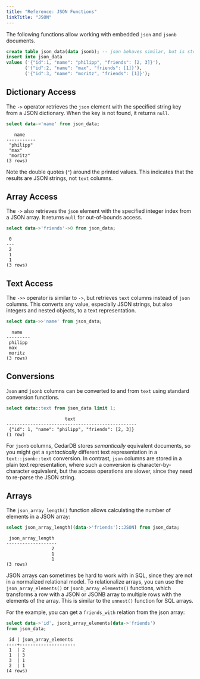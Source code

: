 ```yaml
---
title: "Reference: JSON Functions"
linkTitle: "JSON"
---
```


The following functions allow working with embedded `json` and `jsonb` documents.

```sql
create table json_data(data jsonb); -- json behaves similar, but is stored in plain text
insert into json_data
values ('{"id":1, "name": "philipp", "friends": [2, 3]}'),
       ('{"id":2, "name": "max", "friends": [1]}'),
       ('{"id":3, "name": "moritz", "friends": [1]}');
```

## Dictionary Access

The `->` operator retrieves the `json` element with the specified string key from a JSON dictionary.
When the key is not found, it returns `null`.

```sql
select data->'name' from json_data;
```

```
   name
-----------
 "philipp"
 "max"
 "moritz"
(3 rows)
```

Note the double quotes (`"`) around the printed values.
This indicates that the results are JSON strings, not `text` columns.

## Array Access

The `->` also retrieves the `json` element with the specified integer index from a JSON array.
It returns `null` for out-of-bounds access.

```sql
select data->'friends'->0 from json_data;
```

```
 0
---
 2
 1
 1
(3 rows)
```

## Text Access

The `->>` operator is similar to `->`, but retrieves `text` columns instead of `json` columns.
This converts any value, especially JSON strings, but also integers and nested objects, to a text representation.

```sql
select data->>'name' from json_data;
```

```
  name
---------
 philipp
 max
 moritz
(3 rows)
```

## Conversions

`Json` and `jsonb` columns can be converted to and from `text` using standard conversion functions.

```sql
select data::text from json_data limit 1;
```

```
                      text
-------------------------------------------------
 {"id": 1, "name": "philipp", "friends": [2, 3]}
(1 row)
```

For `jsonb` columns, CedarDB stores *semantically* equivalent documents, so you might get a *syntactically* different
text representation in a `text::jsonb::text` conversion.
In contrast, `json` columns are stored in a plain text representation, where such a conversion is character-by-character
equivalent, but the access operations are slower, since they need to re-parse the JSON string.

## Arrays

The `json_array_length()` function allows calculating the number of elements in a JSON array:

```sql
select json_array_length((data->'friends')::JSON) from json_data;
```

```
 json_array_length
-------------------
                 2
                 1
                 1
(3 rows)
```

JSON arrays can sometimes be hard to work with in SQL, since they are not in a normalized relational model.
To relationalize arrays, you can use the `json_array_elements()` or `jsonb_array_elements()` functions, which transforms a row with a JSON or JSONB array to
multiple rows with the elements of the array.
This is similar to the `unnest()` function for SQL arrays.

For the example, you can get a `friends_with` relation from the json array:

```sql
select data->'id', jsonb_array_elements(data->'friends')
from json_data;
```

```
 id | json_array_elements
----+---------------------
 1  | 2
 1  | 3
 3  | 1
 2  | 1
(4 rows)
```
